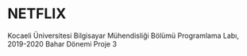# NETFLIX
Kocaeli Üniversitesi Bilgisayar Mühendisliği Bölümü Programlama Labı, 2019-2020 Bahar Dönemi Proje 3
